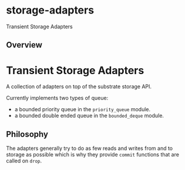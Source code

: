 # storage-adapters
Transient Storage Adapters

## Overview
# Transient Storage Adapters

A collection of adapters on top of the substrate storage API.

Currently implements two types of queue:
+ a bounded priority queue in the `priority_queue` module.
+ a bounded double ended queue in the `bounded_deque` module.

## Philosophy
The adapters generally try to do as few reads and writes from and to storage
as possible which is why they provide `commit` functions that are called on
`drop`.
